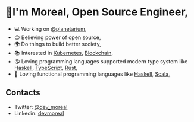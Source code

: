 # 🧒I'm Moreal, Open Source Engineer,

- 💻 Working on [@planetarium],
- 😉 Believing power of open source,
- 🌍 Do things to build better society,
- 📚 Interested in [Kubernetes], [Blockchain],
- 😘 Loving programming languages supported modern type system like [Haskell], [TypeScript], [Rust],
- 🥰 Loving functional programming languages like [Haskell], [Scala],

[@planetarium]: https://github.com/planetarium
[Kubernetes]: https://kubernetes.io/
[Blockchain]: https://en.wikipedia.org/wiki/Blockchain
[Haskell]: https://www.haskell.org
[Rust]: https://www.rust-lang.org/
[TypeScript]: https://www.typescriptlang.org/
[Scala]: https://www.scala-lang.org/

## Contacts

- Twitter: [@dev_moreal][twitter-dev_moreal]
- Linkedin: [devmoreal][linkedin-devmoreal]

[twitter-dev_moreal]: https://twitter.com/dev_moreal
[linkedin-devmoreal]: https://www.linkedin.com/in/devmoreal/
